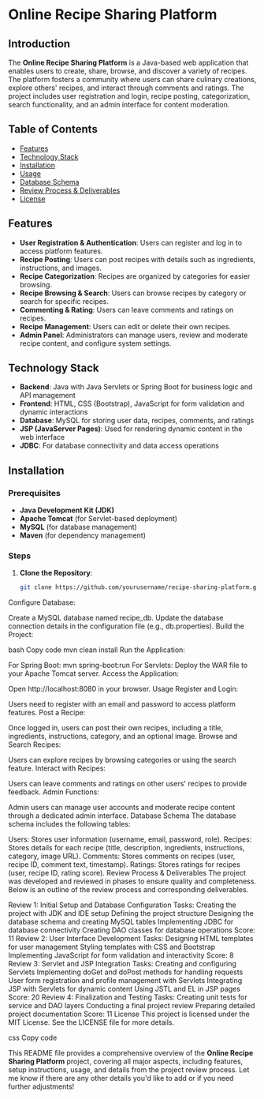 # Online Recipe Sharing Platform

## Introduction

The **Online Recipe Sharing Platform** is a Java-based web application that enables users to create, share, browse, and discover a variety of recipes. The platform fosters a community where users can share culinary creations, explore others' recipes, and interact through comments and ratings. The project includes user registration and login, recipe posting, categorization, search functionality, and an admin interface for content moderation.

## Table of Contents
- [Features](#features)
- [Technology Stack](#technology-stack)
- [Installation](#installation)
- [Usage](#usage)
- [Database Schema](#database-schema)
- [Review Process & Deliverables](#review-process--deliverables)
- [License](#license)

## Features

- **User Registration & Authentication**: Users can register and log in to access platform features.
- **Recipe Posting**: Users can post recipes with details such as ingredients, instructions, and images.
- **Recipe Categorization**: Recipes are organized by categories for easier browsing.
- **Recipe Browsing & Search**: Users can browse recipes by category or search for specific recipes.
- **Commenting & Rating**: Users can leave comments and ratings on recipes.
- **Recipe Management**: Users can edit or delete their own recipes.
- **Admin Panel**: Administrators can manage users, review and moderate recipe content, and configure system settings.

## Technology Stack

- **Backend**: Java with Java Servlets or Spring Boot for business logic and API management
- **Frontend**: HTML, CSS (Bootstrap), JavaScript for form validation and dynamic interactions
- **Database**: MySQL for storing user data, recipes, comments, and ratings
- **JSP (JavaServer Pages)**: Used for rendering dynamic content in the web interface
- **JDBC**: For database connectivity and data access operations

## Installation

### Prerequisites
- **Java Development Kit (JDK)**
- **Apache Tomcat** (for Servlet-based deployment)
- **MySQL** (for database management)
- **Maven** (for dependency management)

### Steps
1. **Clone the Repository**:
   ```bash
   git clone https://github.com/yourusername/recipe-sharing-platform.git
Configure Database:

Create a MySQL database named recipe_db.
Update the database connection details in the configuration file (e.g., db.properties).
Build the Project:

bash
Copy code
mvn clean install
Run the Application:

For Spring Boot: mvn spring-boot:run
For Servlets: Deploy the WAR file to your Apache Tomcat server.
Access the Application:

Open http://localhost:8080 in your browser.
Usage
Register and Login:

Users need to register with an email and password to access platform features.
Post a Recipe:

Once logged in, users can post their own recipes, including a title, ingredients, instructions, category, and an optional image.
Browse and Search Recipes:

Users can explore recipes by browsing categories or using the search feature.
Interact with Recipes:

Users can leave comments and ratings on other users' recipes to provide feedback.
Admin Functions:

Admin users can manage user accounts and moderate recipe content through a dedicated admin interface.
Database Schema
The database schema includes the following tables:

Users: Stores user information (username, email, password, role).
Recipes: Stores details for each recipe (title, description, ingredients, instructions, category, image URL).
Comments: Stores comments on recipes (user, recipe ID, comment text, timestamp).
Ratings: Stores ratings for recipes (user, recipe ID, rating score).
Review Process & Deliverables
The project was developed and reviewed in phases to ensure quality and completeness. Below is an outline of the review process and corresponding deliverables.

Review 1: Initial Setup and Database Configuration
Tasks:
Creating the project with JDK and IDE setup
Defining the project structure
Designing the database schema and creating MySQL tables
Implementing JDBC for database connectivity
Creating DAO classes for database operations
Score: 11
Review 2: User Interface Development
Tasks:
Designing HTML templates for user management
Styling templates with CSS and Bootstrap
Implementing JavaScript for form validation and interactivity
Score: 8
Review 3: Servlet and JSP Integration
Tasks:
Creating and configuring Servlets
Implementing doGet and doPost methods for handling requests
User form registration and profile management with Servlets
Integrating JSP with Servlets for dynamic content
Using JSTL and EL in JSP pages
Score: 20
Review 4: Finalization and Testing
Tasks:
Creating unit tests for service and DAO layers
Conducting a final project review
Preparing detailed project documentation
Score: 11
License
This project is licensed under the MIT License. See the LICENSE file for more details.

css
Copy code

This README file provides a comprehensive overview of the **Online Recipe Sharing Platform** project, covering all major aspects, including features, setup instructions, usage, and details from the project review process. Let me know if there are any other details you'd like to add or if you need further adjustments!
